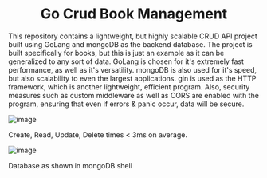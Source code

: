 <h1 align="center"> Go Crud Book Management </h1>

This repository contains a lightweight, but highly scalable CRUD API project built using GoLang and mongoDB as the backend database. The project is built specifically for books, but this is just an example as it can be generalized to any sort of data. GoLang is chosen for it's extremely fast performance, as well as it's versatility. mongoDB is also used for it's speed, but also scalability to even the largest applications. gin is used as the HTTP framework, which is another lightweight, efficient program. Also, security measures such as custom middleware as well as CORS are enabled with the program, ensuring that even if errors & panic occur, data will be secure.

![image](https://github.com/user-attachments/assets/f1d00948-187a-43ca-a651-de8ccecbd435)

Create, Read, Update, Delete times < 3ms on average.

![image](https://github.com/user-attachments/assets/a98e5cc8-1b39-48a2-8997-7ced31840568)

Database as shown in mongoDB shell
